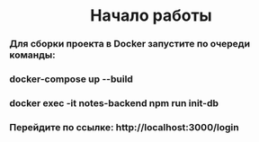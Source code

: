 <h1 align="center">Начало работы</h1>
<h3>Для сборки проекта в Docker запустите по очереди команды:</h3>
<h3>docker-compose up --build</h3>
<h3>docker exec -it notes-backend npm run init-db</h3>
<h3>Перейдите по ссылке: http://localhost:3000/login</h3>
